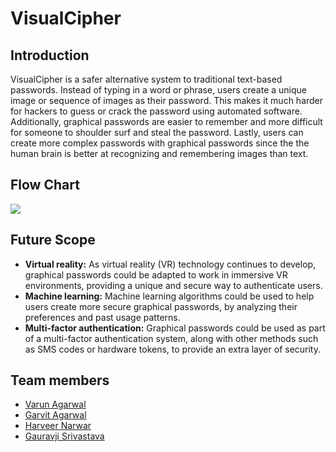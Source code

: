 # VisualCipher 

## Introduction
VisualCipher is a safer alternative system to traditional text-based passwords. Instead of typing in a word or phrase, users create a unique image or sequence of 
images as their password. This makes it much harder for hackers to guess or crack the password using automated software. Additionally, graphical passwords are easier
to remember and more difficult for someone to shoulder surf and steal the password. Lastly, users can create more complex passwords with graphical passwords since the 
the human brain is better at recognizing and remembering images than text.

## Flow Chart
<img src="https://user-images.githubusercontent.com/103891145/230719888-0a5aabef-055b-45ca-8ab0-e091be0415ce.png">

## Future Scope
- **Virtual reality:** As virtual reality (VR) technology continues to develop, graphical passwords could be adapted to work in immersive VR environments, providing a unique and secure way to authenticate users.
- **Machine learning:** Machine learning algorithms could be used to help users create more secure graphical passwords, by analyzing their preferences and past usage patterns.
- **Multi-factor authentication:** Graphical passwords could be used as part of a multi-factor authentication system, along with other methods such as SMS codes or hardware tokens, to provide an extra layer of security.

## Team members
- [Varun Agarwal](https://github.com/1010varun)
- [Garvit Agarwal](https://github.com/Garvit414)
- [Harveer Narwar](https://github.com/narwar-veer)
- [Gauravji Srivastava](https://github.com/GJS2162)



